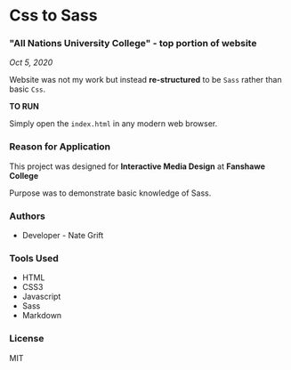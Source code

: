 
# Css to Sass 
### "All Nations University College" - top portion of website

*Oct 5, 2020*

Website was not my work but instead **re-structured** to be `Sass` rather than basic `Css`.

**TO RUN**

Simply open the `index.html` in any modern web browser.


### Reason for Application
This project was designed for **Interactive Media Design** at **Fanshawe College**

Purpose was to demonstrate basic knowledge of Sass.


### Authors

- Developer - Nate Grift

### Tools Used

-   HTML
-   CSS3
-   Javascript
-   Sass
-   Markdown

### License

MIT